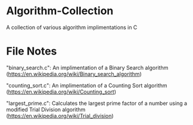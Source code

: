 # Algorithm-Collection

A collection of various algorithm implimentations in C

# File Notes

"binary_search.c": An implimentation of a Binary Search algorithm (https://en.wikipedia.org/wiki/Binary_search_algorithm)

"counting_sort.c": An implimentation of a Counting Sort algorithm (https://en.wikipedia.org/wiki/Counting_sort)

"largest_prime.c": Calculates the largest prime factor of a number using a modified Trial Division algorithm (https://en.wikipedia.org/wiki/Trial_division)
